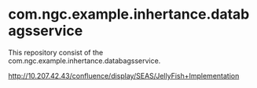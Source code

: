 # com.ngc.example.inhertance.databagsservice

This repository consist of the com.ngc.example.inhertance.databagsservice.

http://10.207.42.43/confluence/display/SEAS/JellyFish+Implementation
